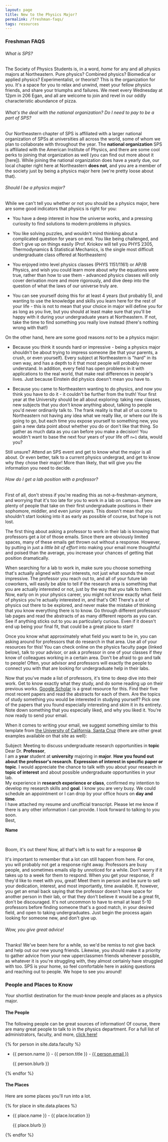 ```yaml
---
layout: page
title: New to the Physics Major?
permalink: /freshman-faqs/
tags: resources
---
```


### Freshman FAQS

###### What is SPS?

The Society of Physics Students is, in a word, *home* for any and all physics majors at Northeastern. Pure physics? Combined physics? Biomedical or applied physics? Experimentalist, or theorist? This is the organization for you. It's a space for you to relax and unwind, meet your fellow physics friends, and share your triumphs and failures. We meet every Wednesday at 12pm in 206 Egan, and all are welcome to join and revel in our oddly characteristic abundance of pizza.

###### What's the deal with the national organization? Do I need to pay to be a part of SPS?

Our Northeastern chapter of SPS is affiliated with a larger national organization of SPSs at universities all across the world, some of whom we plan to collaborate with throughout the year. The **national organization** SPS is affiliated with the American Institute of Physics, and there are some cool perks to joining that organization as well (you can find out more about it [here]). While joining the national organization does have a yearly due, our local chapter right here at Northeastern **does not**, and you are a member of the society just by being a physics major here (we're pretty loose about that).

###### Should I be a physics major?

While we can't tell you whether or not you should be a physics major, here are some good indicators that physics is right for you:

* You have a deep interest in how the universe works, and a pressing curiosity to find solutions to modern problems in physics.

* You like solving puzzles, and wouldn't mind thinking about a complicated question for years on end. You like being challenged, and don't give up on things easily (Prof. Kriokov will tell you PHYS 2305, Thermodynamics & Statistical Mechanics, is the single most difficult undergraduate class offered at Northeastern)

* You enjoyed intro level physics classes (PHYS 1151/1161) or AP/IB Physics, and wish you could learn more about *why* the equations were true, rather than how to use them - advanced physics classes will only cover derivation more and more rigorously, and dive deep into the question of what the laws of our universe truly are.

* You can see yourself doing this for at least 4 years (but probably 5), and wanting to use the knowledge and skills you learn here for the rest of your life - this is not to mean that your choice in major will define you for as long as you live, but you should at least make sure that you'll be happy with it during your undergraduate years at Northeastern. If not, take the time to find something you really love instead (there's nothing wrong with that!)

On the other hand, here are some good reasons *not* to be a physics major:

* Because you think it sounds hard or impressive - being a physics major shouldn't be about trying to impress someone (be that your parents, a crush, or even yourself). Every subject at Northeastern is "hard" in its own way, and has a depth to it that most people will probably never understand. In addition, every field has open problems in it with applications to the real world, that make real differences in people's lives. Just because Einstein did physics doesn't mean you have to.

* Because you came to Northeastern wanting to do physics, and now you think you have to do it - it couldn't be further from the truth! Your first year at the University should be all about exploring: taking new classes, new subjects that you don't know anything about, talking to people you'd never ordinarily talk to. The frank reality is that all of us come to Northeastern not having any idea what we really like, or where our life is going to go, but each time you expose yourself to something new, you gain a new data point about whether you do or don't like that thing. So gather as much data as you can before you make a decision! You wouldn't want to base the next four years of your life off `n=1` data, would you?

Still unsure? Attend an SPS event and get to know what the major is all about. Or even better, talk to a current physics undergrad, and get to know why they chose their major! More than likely, that will give you the information you need to decide.

###### How do I get a lab position with a professor?

First of all, don't stress if you're reading this as not-a-freshman-anymore, and worrying that it's too late for you to work in a lab on campus. There are plenty of people that take on their first undergraduate positions in their sophomore, middler, and even junior years. This doesn't mean that you shouldn't start looking into it as early as possible of course, but hope is not lost.

The first thing about asking a professor to work in their lab is knowing that professors get a *lot* of those emails. Since there are obviously limited spaces, many of these emails get thrown out without a response. However, by putting in just a *little bit of effort* into making your email more thoughtful and poised than the average, you increase your chances of getting that position dramatically.

When searching for a lab to work in, make sure you choose something that's actually aligned with your interests, not just what sounds the most impressive. The professor you reach out to, and all of your future lab coworkers, will easily be able to tell if the research area is something that you are actually interested or not, just by the way that you talk to them. Now, early on in your physics career, you might not know exactly what field of physics you're actually interested in, and that's OK! There's a *lot* of physics out there to be explored, and never make the mistake of thinking that you know everything there is to know. Go through different professors' lab pages and read the abstracts of as many different reports as you can. See if anything sticks out to you as particularly curious. Even if it doesn't end up being your final fit, that could be a great place to start!

Once you know what approximately what field you want to be in, you can asking around for professors that do research in that area. Use all of your resources for this! You can check online on the physics faculty page (linked below), talk to your advisor, or ask a professor in one of your classes if they know of colleagues working in a certain area. Don't be afraid to go and talk to people! Often, your advisor and professors will exactly the people to connect you with that are looking for undergraduate help in their labs.

Now that you've made a list of professors, it's time to deep dive into their work. Get to know exactly what they study, and do some reading up on their previous works. [Google Scholar](https://scholar.google.com) is a great resource for this. Find their five most recent papers and read the abstracts for each of them. Are the topics of study something you would be interested in studying yourself? Pick one of the papers that you found especially interesting and skim it in its entirety. Note down something that you especially liked, and why you liked it. You're now ready to send your email.

When it comes to writing your email, we suggest something similar to this template from [the University of California, Santa Cruz](https://ugr.ue.ucsc.edu/email_examples) (there are other great examples available on that site as well):

<div class="letter">
Subject:  Meeting to discuss undergraduate research opportunities in <b>topic</b>
<br />
Dear Dr. <b>Professor</b>,
<br />
I am a <b>year</b> student at <b>university</b> majoring in <b>major</b>. <b>How you found out about the professor's research</b>. <b>Expression of interest in specific paper or topic</b>. I would appreciate the chance to talk with you about your research in <b>topic of interest</b> and about possible undergraduate opportunities in your lab.
<br />
My  experience in <b>research experience or class</b>, confirmed my intention to develop my research skills and <b>goal</b>. I know you are very busy. We could schedule an appointment or I can drop by your office hours on <b>day and time</b>.
<br />
I have attached my resume and unofficial transcript.  Please let me know if there is any other information I can provide. I look forward to talking to you soon.
<br />
Best,

<b>Name</b>
</div>
<br />

Boom, it's out there! Now, all that's left is to wait for a response 😁

It's important to remember that a lot can still happen from here. For one, you will probably not get a response right away. Professors are busy people, and sometimes emails slip by unnoticed for a while. Don't worry if it takes up to a week for them to respond. When you get your response, if they'd like to meet with you, great! Meet them in person and be sure to sell your dedication, interest, and most importantly, time available. If, however, you get an email back saying that the professor doesn't have space for another person in their lab, or that they don't believe it would be a great fit, don't be discouraged. It's not uncommon to have to email at least 5-10 professors before finding someone that's a good match, in your desired field, and open to taking undergraduates. Just begin the process again looking for someone new, and don't give up.

###### Wow, you give great advice!

Thanks! We've been here for a while, so we'd be remiss to not give back and help out our new young friends. Likewise, you should make it a priority to gather advice from your new upperclassmen friends whenever possible, as whatever it is you're struggling with, they almost certainly have struggled with too. SPS is your home, so feel comfortable here in asking questions and reaching out to people. We hope to see you around!


### People and Places to Know
[//]: # (Note for editors: the following is auto-generated from faculty.yml and places.yml)
[//]: # (Also did you know this is how you can do a comment in markdown?)
Your shortlist destination for the must-know people and places as a physics major.

#### The People

The following people can be great sources of information! Of course, there are many great people to talk to in the physics department. For a full list of administrators, faculty, and more, [click here!](https://cos.northeastern.edu/physics/people/)

{% for person in site.data.faculty %}
* {{ person.name }} - {{ person.title }} - <a href="mailto:{{ person.email }}">{{ person.email }}</a>

    {{ person.blurb }}

{% endfor %}

#### The Places

Here are some places you'll run into a lot.

{% for place in site.data.places %}
* {{ place.name }} - {{ place.location }}

    {{ place.blurb }}

{% endfor %}
